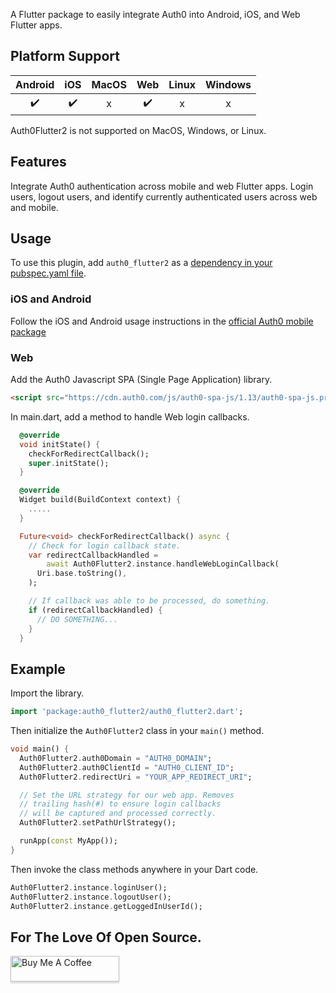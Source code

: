 A Flutter package to easily integrate Auth0 into Android, iOS, and Web Flutter apps.

## Platform Support

| Android | iOS | MacOS | Web | Linux | Windows |
| :-----: | :-: | :---: | :-: | :---: | :----: |
|   ✔️    | ✔️  |  x   | ✔️  |  x   |   x   |

Auth0Flutter2 is not supported on MacOS, Windows, or Linux.

## Features

Integrate Auth0 authentication across mobile and web Flutter apps. Login users, logout users, and identify currently authenticated users across web and mobile.

## Usage

To use this plugin, add `auth0_flutter2` as a [dependency in your pubspec.yaml file](https://plus.fluttercommunity.dev/docs/overview).

### iOS and Android

Follow the iOS and Android usage instructions in the [official Auth0 mobile package](https://pub.dev/packages/auth0_flutter)

### Web

Add the Auth0 Javascript SPA (Single Page Application) library.

```html
<script src="https://cdn.auth0.com/js/auth0-spa-js/1.13/auth0-spa-js.production.js"></script>
```

In main.dart, add a method to handle Web login callbacks.

```dart
  @override
  void initState() {
    checkForRedirectCallback();
    super.initState();
  }

  @override
  Widget build(BuildContext context) {
    .....
  }

  Future<void> checkForRedirectCallback() async {
    // Check for login callback state.
    var redirectCallbackHandled =
        await Auth0Flutter2.instance.handleWebLoginCallback(
      Uri.base.toString(),
    );

    // If callback was able to be processed, do something.
    if (redirectCallbackHandled) {
      // DO SOMETHING...
    }
  }
```

## Example

Import the library.

```dart
import 'package:auth0_flutter2/auth0_flutter2.dart';
```

Then initialize the `Auth0Flutter2` class in your `main()` method.

```dart
void main() {
  Auth0Flutter2.auth0Domain = "AUTH0_DOMAIN";
  Auth0Flutter2.auth0ClientId = "AUTH0_CLIENT_ID";
  Auth0Flutter2.redirectUri = "YOUR_APP_REDIRECT_URI";

  // Set the URL strategy for our web app. Removes 
  // trailing hash(#) to ensure login callbacks
  // will be captured and processed correctly.
  Auth0Flutter2.setPathUrlStrategy();

  runApp(const MyApp());
}
```

Then invoke the class methods anywhere in your Dart code.

```dart
Auth0Flutter2.instance.loginUser();
Auth0Flutter2.instance.logoutUser();
Auth0Flutter2.instance.getLoggedInUserId();
```


## For The Love Of Open Source.

<a href="https://www.buymeacoffee.com/apogee23" target="_blank"><img src="https://www.buymeacoffee.com/assets/img/custom_images/orange_img.png" alt="Buy Me A Coffee" style="height: 41px !important;width: 174px !important;box-shadow: 0px 3px 2px 0px rgba(190, 190, 190, 0.5) !important;-webkit-box-shadow: 0px 3px 2px 0px rgba(190, 190, 190, 0.5) !important;" ></a>

